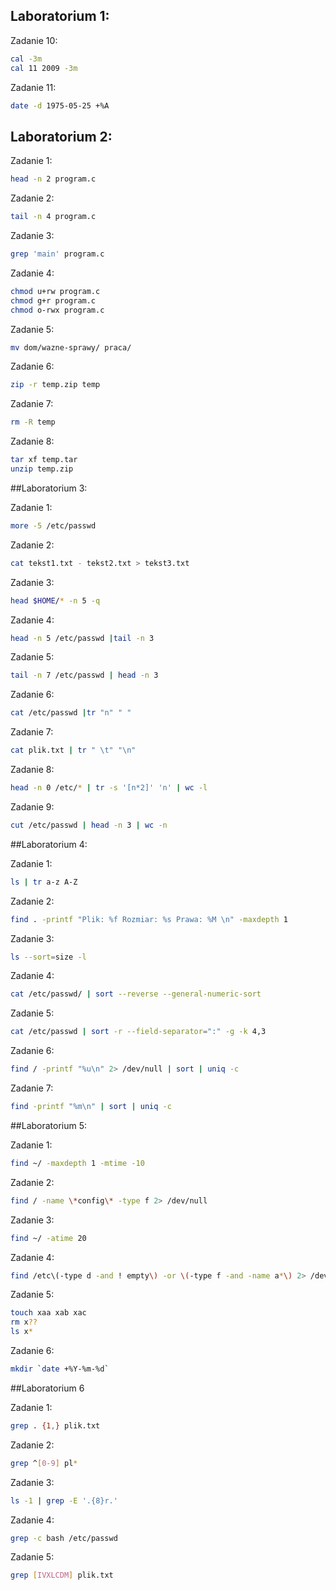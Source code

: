 ## Laboratorium 1:

Zadanie 10:
```sh
cal -3m
cal 11 2009 -3m
```

Zadanie 11:
```sh
date -d 1975-05-25 +%A
```

## Laboratorium 2:

Zadanie 1:
```sh
head -n 2 program.c
```

Zadanie 2:
```sh
tail -n 4 program.c
```

Zadanie 3:
```sh
grep 'main' program.c
```

Zadanie 4:
```sh
chmod u+rw program.c
chmod g+r program.c
chmod o-rwx program.c
```

Zadanie 5:
```sh
mv dom/wazne-sprawy/ praca/
```

Zadanie 6:
```sh
zip -r temp.zip temp
```

Zadanie 7:
```sh
rm -R temp
```

Zadanie 8:
```sh
tar xf temp.tar
unzip temp.zip
```

##Laboratorium 3:

Zadanie 1:
```sh
more -5 /etc/passwd
```

Zadanie 2:
```sh
cat tekst1.txt - tekst2.txt > tekst3.txt
```

Zadanie 3:
```sh
head $HOME/* -n 5 -q
```

Zadanie 4:
```sh
head -n 5 /etc/passwd |tail -n 3
```
Zadanie 5:
```sh
tail -n 7 /etc/passwd | head -n 3
```
Zadanie 6:
```sh
cat /etc/passwd |tr "n" " "
```

Zadanie 7:
```sh
cat plik.txt | tr " \t" "\n"
```

Zadanie 8:
```sh
head -n 0 /etc/* | tr -s '[n*2]' 'n' | wc -l
```

Zadanie 9:
```sh
cut /etc/passwd | head -n 3 | wc -n
```

##Laboratorium 4:

Zadanie 1:
```sh
ls | tr a-z A-Z
```

Zadanie 2:
```sh
find . -printf "Plik: %f Rozmiar: %s Prawa: %M \n" -maxdepth 1
```

Zadanie 3:
```sh
ls --sort=size -l
```

Zadanie 4:
```sh
cat /etc/passwd/ | sort --reverse --general-numeric-sort
```

Zadanie 5:
```sh
cat /etc/passwd | sort -r --field-separator=":" -g -k 4,3
```

Zadanie 6:
```sh
find / -printf "%u\n" 2> /dev/null | sort | uniq -c
```

Zadanie 7:
```sh
find -printf "%m\n" | sort | uniq -c
```

##Laboratorium 5:

Zadanie 1:
```sh
find ~/ -maxdepth 1 -mtime -10
```

Zadanie 2:
```sh
find / -name \*config\* -type f 2> /dev/null
```

Zadanie 3:
```sh
find ~/ -atime 20
```

Zadanie 4:
```sh
find /etc\(-type d -and ! empty\) -or \(-type f -and -name a*\) 2> /dev/null
```

Zadanie 5:
```sh
touch xaa xab xac
rm x??
ls x*
```

Zadanie 6:
```sh
mkdir `date +%Y-%m-%d`
```

##Laboratorium 6

Zadanie 1:
```sh
grep . {1,} plik.txt
```

Zadanie 2:
```sh
grep ^[0-9] pl*
```

Zadanie 3:
```sh
ls -1 | grep -E '.{8}r.'
```

Zadanie 4:
```sh
grep -c bash /etc/passwd
```

Zadanie 5:
```sh
grep [IVXLCDM] plik.txt
```